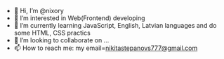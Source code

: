 - 👋 Hi, I’m @nixory
- 👀 I’m interested in Web(Frontend) developing
- 🌱 I’m currently learning JavaScript, English, Latvian languages and do some HTML, CSS practics 
- 💞️ I’m looking to collaborate on ...
- 📫 How to reach me: my email=nikitastepanovs777@gmail.com

<!---
nixory/nixory is a ✨ special ✨ repository because its `README.md` (this file) appears on your GitHub profile.
You can click the Preview link to take a look at your changes.
--->
